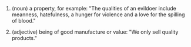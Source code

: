 1. (noun) a property, for example: "The qualities of an evildoer include meanness, hatefulness, a hunger for violence and a love for the spilling of blood."

2. (adjective) being of good manufacture or value: "We only sell quality products."